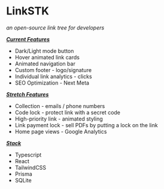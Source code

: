 
# LinkSTK

_an open-source link tree for developers_

**_<span style="text-decoration:underline;">Current Features</span>_**



* Dark/Light mode button
* Hover animated link cards
* Animated navigation bar
* Custom footer - logo/signature
* Individual link analytics - clicks
* SEO Optimization - Next Meta

**_<span style="text-decoration:underline;">Stretch Features</span>_**



* Collection - emails / phone numbers
* Code lock - protect link with a secret code
* High-priority link - animated styling
* Link payment lock - sell PDFs by putting a lock on the link
* Home page views - Google Analytics

**_<span style="text-decoration:underline;">Stack</span>_**



* Typescript
* React
* TailwindCSS
* Prisma
* SQLite
